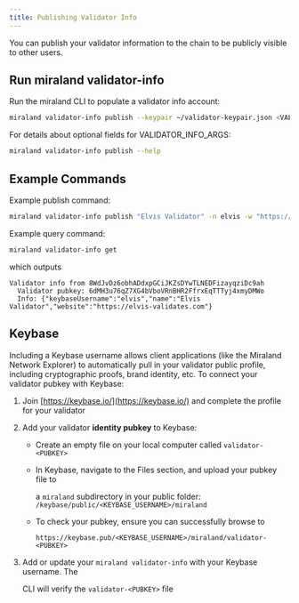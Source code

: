 ```yaml
---
title: Publishing Validator Info
---
```


You can publish your validator information to the chain to be publicly visible to other users.

## Run miraland validator-info

Run the miraland CLI to populate a validator info account:

```bash
miraland validator-info publish --keypair ~/validator-keypair.json <VALIDATOR_INFO_ARGS> <VALIDATOR_NAME>
```

For details about optional fields for VALIDATOR_INFO_ARGS:

```bash
miraland validator-info publish --help
```

## Example Commands

Example publish command:

```bash
miraland validator-info publish "Elvis Validator" -n elvis -w "https://elvis-validates.com"
```

Example query command:

```bash
miraland validator-info get
```

which outputs

```text
Validator info from 8WdJvDz6obhADdxpGCiJKZsDYwTLNEDFizayqziDc9ah
  Validator pubkey: 6dMH3u76qZ7XG4bVboVRnBHR2FfrxEqTTTyj4xmyDMWo
  Info: {"keybaseUsername":"elvis","name":"Elvis Validator","website":"https://elvis-validates.com"}
```

## Keybase

Including a Keybase username allows client applications \(like the Miraland
Network Explorer\) to automatically pull in your validator public profile,
including cryptographic proofs, brand identity, etc. To connect your validator
pubkey with Keybase:

1. Join [https://keybase.io/](https://keybase.io/) and complete the profile for your validator
2. Add your validator **identity pubkey** to Keybase:

   - Create an empty file on your local computer called `validator-<PUBKEY>`
   - In Keybase, navigate to the Files section, and upload your pubkey file to

     a `miraland` subdirectory in your public folder: `/keybase/public/<KEYBASE_USERNAME>/miraland`

   - To check your pubkey, ensure you can successfully browse to

     `https://keybase.pub/<KEYBASE_USERNAME>/miraland/validator-<PUBKEY>`

3. Add or update your `miraland validator-info` with your Keybase username. The

   CLI will verify the `validator-<PUBKEY>` file
